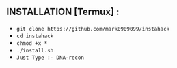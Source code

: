 
## INSTALLATION [Termux] :

* `git clone https://github.com/mark0909099/instahack`
* `cd instahack`
* `chmod +x *`
* `./install.sh`
* `Just Type :- DNA-recon`
